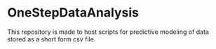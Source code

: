 # OneStepDataAnalysis

This repository is made to host scripts for predictive modeling of data stored as a short form csv file.
